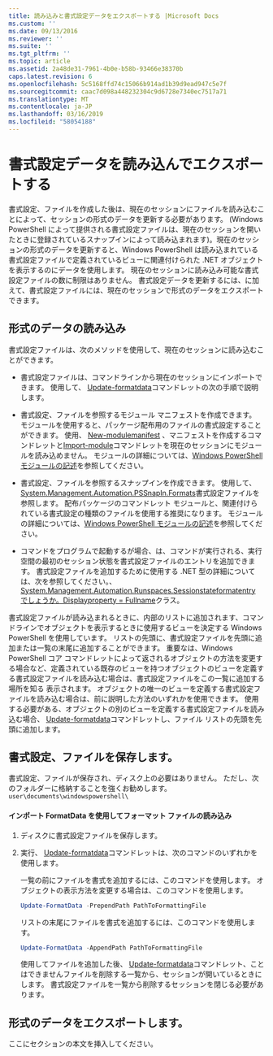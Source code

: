 ```yaml
---
title: 読み込みと書式設定データをエクスポートする |Microsoft Docs
ms.custom: ''
ms.date: 09/13/2016
ms.reviewer: ''
ms.suite: ''
ms.tgt_pltfrm: ''
ms.topic: article
ms.assetid: 2a48de31-7961-4b0e-b58b-93466e38370b
caps.latest.revision: 6
ms.openlocfilehash: 5c5168ffd74c15066b914ad1b39d9ead947c5e7f
ms.sourcegitcommit: caac7d098a448232304c9d6728e7340ec7517a71
ms.translationtype: MT
ms.contentlocale: ja-JP
ms.lasthandoff: 03/16/2019
ms.locfileid: "58054188"
---
```

# <a name="loading-and-exporting-formatting-data"></a>書式設定データを読み込んでエクスポートする

書式設定、ファイルを作成した後は、現在のセッションにファイルを読み込むことによって、セッションの形式のデータを更新する必要があります。 (Windows PowerShell によって提供される書式設定ファイルは、現在のセッションを開いたときに登録されているスナップインによって読み込まれます)。現在のセッションの形式のデータを更新すると、Windows PowerShell は読み込まれている書式設定ファイルで定義されているビューに関連付けられた .NET オブジェクトを表示するのにデータを使用します。 現在のセッションに読み込み可能な書式設定ファイルの数に制限はありません。 書式設定データを更新するには、に加えて、書式設定ファイルには、現在のセッションで形式のデータをエクスポートできます。

## <a name="loading-format-data"></a>形式のデータの読み込み

書式設定ファイルは、次のメソッドを使用して、現在のセッションに読み込むことができます。

- 書式設定ファイルは、コマンドラインから現在のセッションにインポートできます。 使用して、 [Update-formatdata](/powershell/module/Microsoft.PowerShell.Utility/Update-FormatData)コマンドレットの次の手順で説明します。

- 書式設定、ファイルを参照するモジュール マニフェストを作成できます。 モジュールを使用すると、パッケージ配布用のファイルの書式設定することができます。 使用、 [New-modulemanifest](/powershell/module/Microsoft.PowerShell.Core/New-ModuleManifest) 、マニフェストを作成するコマンドレットと[Import-module](/powershell/module/Microsoft.PowerShell.Core/Import-Module)コマンドレットを現在のセッションにモジュールを読み込めません。 モジュールの詳細については、[Windows PowerShell モジュールの記述](../module/writing-a-windows-powershell-module.md)を参照してください。

- 書式設定、ファイルを参照するスナップインを作成できます。 使用して、 [System.Management.Automation.PSSnapIn.Formats](/dotnet/api/System.Management.Automation.PSSnapIn.Formats)書式設定ファイルを参照します。 配布パッケージのコマンドレット モジュールと、関連付けられている書式設定の種類のファイルを使用する推奨になります。 モジュールの詳細については、[Windows PowerShell モジュールの記述](../module/writing-a-windows-powershell-module.md)を参照してください。

- コマンドをプログラムで起動するが場合、は、コマンドが実行される、実行空間の最初のセッション状態を書式設定ファイルのエントリを追加できます。 書式設定ファイルを追加するために使用する .NET 型の詳細については、次を参照してください。、 [System.Management.Automation.Runspaces.Sessionstateformatentry でしょうか。Displayproperty = Fullname](/dotnet/api/System.Management.Automation.Runspaces.SessionStateFormatEntry)クラス。

書式設定ファイルが読み込まれるときに、内部のリストに追加されます、コマンドラインでオブジェクトを表示するときに使用するビューを決定する Windows PowerShell を使用しています。 リストの先頭に、書式設定ファイルを先頭に追加または一覧の末尾に追加することができます。 重要なは、Windows PowerShell コア コマンドレットによって返されるオブジェクトの方法を変更する場合など、定義されている既存のビューを持つオブジェクトのビューを定義する書式設定ファイルを読み込む場合は、書式設定ファイルをこの一覧に追加する場所を知る 表示されます。 オブジェクトの唯一のビューを定義する書式設定ファイルを読み込む場合は、前に説明した方法のいずれかを使用できます。  使用する必要がある、オブジェクトの別のビューを定義する書式設定ファイルを読み込む場合、 [Update-formatdata](/powershell/module/Microsoft.PowerShell.Utility/Update-FormatData)コマンドレットし、ファイル リストの先頭を先頭に追加します。

## <a name="storing-your-formatting-file"></a>書式設定、ファイルを保存します。

書式設定、ファイルが保存され、ディスク上の必要はありません。 ただし、次のフォルダーに格納することを強くお勧めします。 `user\documents\windowspowershell\`

#### <a name="loading-a-format-file-using-import-formatdata"></a>インポート FormatData を使用してフォーマット ファイルの読み込み

1. ディスクに書式設定ファイルを保存します。

2. 実行、 [Update-formatdata](/powershell/module/Microsoft.PowerShell.Utility/Update-FormatData)コマンドレットは、次のコマンドのいずれかを使用します。

   一覧の前にファイルを書式を追加するには、このコマンドを使用します。 オブジェクトの表示方法を変更する場合は、このコマンドを使用します。

   ```powershell
   Update-FormatData -PrependPath PathToFormattingFile
   ```

   リストの末尾にファイルを書式を追加するには、このコマンドを使用します。

   ```powershell
   Update-FormatData -AppendPath PathToFormattingFile
   ```

   使用してファイルを追加した後、 [Update-formatdata](/powershell/module/Microsoft.PowerShell.Utility/Update-FormatData)コマンドレット、ことはできませんファイルを削除する一覧から、セッションが開いているときにします。 書式設定ファイルを一覧から削除するセッションを閉じる必要があります。

## <a name="exporting-format-data"></a>形式のデータをエクスポートします。

ここにセクションの本文を挿入してください。
